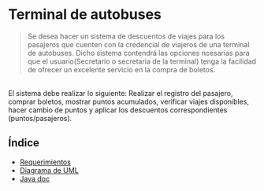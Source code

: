 # Terminal de autobuses
> Se desea hacer un sistema de descuentos de viajes para los pasajeros que cuenten con la credencial de viajeros de una terminal de autobuses.
Dicho sistema contendrá las opciones ncesarias para que el usuario(Secretario o secretaria de la terminal) tenga la facilidad de ofrecer un excelente servicio en la compra de boletos.
<br>
El sistema debe realizar lo siguiente: Realizar el registro del pasajero, comprar boletos, mostrar puntos acumulados, verificar viajes disponibles, hacer cambio de puntos y aplicar los descuentos correspondientes (puntos/pasajeros).

## Índice

  - [Requerimientos](https://github.com/WilderTurriza/PropuestaFinal/blob/main/docs/Requerimientos.md)
  - [Diagrama de UML](https://github.com/WilderTurriza/PropuestaFinal/blob/main/docs/Diagrama.md)
  - [Java doc](https://github.com/WilderTurriza/PropuestaFinal/blob/main/docs/Requerimientos.md)
 
